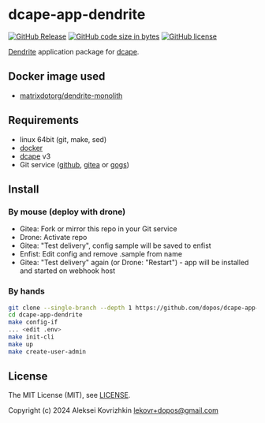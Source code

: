 # dcape-app-dendrite

[![GitHub Release][1]][2] [![GitHub code size in bytes][3]]() [![GitHub license][4]][5]

[1]: https://img.shields.io/github/release/dopos/dcape-app-dendrite.svg
[2]: https://github.com/dopos/dcape-app-dendrite/releases
[3]: https://img.shields.io/github/languages/code-size/dopos/dcape-app-dendrite.svg
[4]: https://img.shields.io/github/license/dopos/dcape-app-dendrite.svg
[5]: LICENSE

[Dendrite](https://matrix-org.github.io/dendrite/) application package for [dcape](https://github.com/dopos/dcape).

## Docker image used

* [matrixdotorg/dendrite-monolith](https://hub.docker.com/r/matrixdotorg/dendrite-monolith)

## Requirements

* linux 64bit (git, make, sed)
* [docker](http://docker.io)
* [dcape](https://github.com/dopos/dcape) v3
* Git service ([github](https://github.com), [gitea](https://gitea.io) or [gogs](https://gogs.io))

## Install

### By mouse (deploy with drone)

* Gitea: Fork or mirror this repo in your Git service
* Drone: Activate repo
* Gitea: "Test delivery", config sample will be saved to enfist
* Enfist: Edit config and remove .sample from name
* Gitea: "Test delivery" again (or Drone: "Restart") - app will be installed and started on webhook host

### By hands

```bash
git clone --single-branch --depth 1 https://github.com/dopos/dcape-app-dendrite.git
cd dcape-app-dendrite
make config-if
... <edit .env>
make init-cli
make up
make create-user-admin
```

## License

The MIT License (MIT), see [LICENSE](LICENSE).

Copyright (c) 2024 Aleksei Kovrizhkin <lekovr+dopos@gmail.com>
